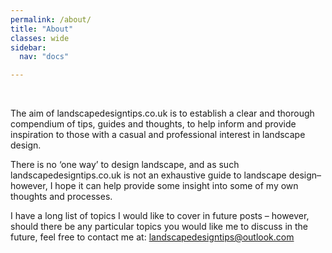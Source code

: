 ```yaml
---
permalink: /about/
title: "About"
classes: wide
sidebar:
  nav: "docs"

---
```

 
<BR>
 
The aim of landscapedesigntips.co.uk is to establish a clear and thorough compendium of tips, guides and thoughts, to help inform and provide inspiration to those with a casual and professional interest in landscape design. 

There is no ‘one way’ to design landscape, and as such landscapedesigntips.co.uk is not an exhaustive guide to landscape design– however, I hope it can help provide some insight into some of my own thoughts and processes.

I have a long list of topics I would like to cover in future posts – however, should there be any particular topics you would like me to discuss in the future, feel free to contact me at: landscapedesigntips@outlook.com

